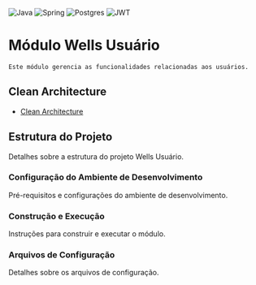 ![Java](https://img.shields.io/badge/java-%23ED8B00.svg?style=for-the-badge&logo=openjdk&logoColor=white)
![Spring](https://img.shields.io/badge/spring-%236DB33F.svg?style=for-the-badge&logo=spring&logoColor=white)
![Postgres](https://img.shields.io/badge/postgres-%23316192.svg?style=for-the-badge&logo=postgresql&logoColor=white)
![JWT](https://img.shields.io/badge/JWT-black?style=for-the-badge&logo=JSON%20web%20tokens)

# Módulo Wells Usuário
    Este módulo gerencia as funcionalidades relacionadas aos usuários.

## Clean Architecture

- [Clean Architecture](docs/CLEAN_ARCHITECTURE.md#wells-usuario)

## Estrutura do Projeto

Detalhes sobre a estrutura do projeto Wells Usuário.

### Configuração do Ambiente de Desenvolvimento

Pré-requisitos e configurações do ambiente de desenvolvimento.

### Construção e Execução

Instruções para construir e executar o módulo.

### Arquivos de Configuração

Detalhes sobre os arquivos de configuração.

